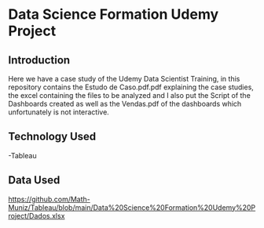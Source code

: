 # Data Science Formation Udemy Project

## Introduction

Here we have a case study of the Udemy Data Scientist Training, in this repository contains the Estudo de Caso.pdf.pdf explaining the case studies, the excel containing the files to be analyzed and I also put the Script of the Dashboards created as well as the Vendas.pdf of the dashboards which unfortunately is not interactive.

## Technology Used
-Tableau

## Data Used
https://github.com/Math-Muniz/Tableau/blob/main/Data%20Science%20Formation%20Udemy%20Project/Dados.xlsx

